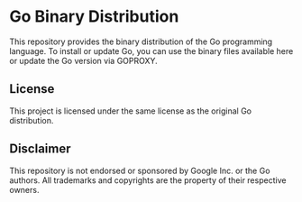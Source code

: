# Go Binary Distribution

This repository provides the binary distribution of the Go programming language. To install or update Go, you can use the binary files available here or update the Go version via GOPROXY.

## License

This project is licensed under the same license as the original Go distribution.

## Disclaimer

This repository is not endorsed or sponsored by Google Inc. or the Go authors. All trademarks and copyrights are the property of their respective owners.

